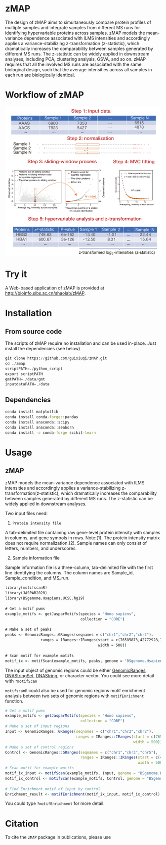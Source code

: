 # zMAP

The design of zMAP aims to simultaneously compare protein profiles of multiple samples and integrate samples from different MS runs for identifying hypervariable 
proteins across samples. zMAP models the mean-variance dependence associated with ILMS intensities and accordingly applies a variance-stabilizing z-transformation
(z-statistic), which dramatically increases the comparability between samples generated by different MS runs. The z-statistic can be widely applied in downstream 
analyses, including PCA, clustering analysis, GSVA, and so on.
zMAP requires that all the involved MS runs are associated with the same biological design, such that the average intensities across all samples in each run are biologically identical.

# Workflow of zMAP

![Workflow of zMAP](https://github.com/guixiuqi/zMAP/blob/main/imgs/zMAP_workflow.png "zMAP Workflow")

# Try it

A Web-based application of zMAP is provided at http://bioinfo.sibs.ac.cn/shaolab/zMAP. 


# Installation
## From source code
The scripts of zMAP  require no installation and can be used in-place. Just install the dependencies (see below)

```python
git clone https://github.com/guixiuqi/zMAP.git
cd ./zmap
scriptPATH=./python_script
export scriptPATH
gmtPATH=./data/gmt
inputdataPATH=./data
```
## Dependencies
```bat
conda install matplotlib
conda install conda-forge::pandas
conda install anaconda::scipy
conda install anaconda::seaborn
conda install -c conda-forge scikit-learn
```


# Usage

## zMAP
zMAP models the mean-variance dependence associated with ILMS intensities and accordingly applies a variance-stabilizing z-transformation(z-statistic), which dramatically increases the comparability between samples generated by different MS runs. The z-statistic can be widely applied in downstream analyses.

Two input files need:

1. ```bat
   Protein intensity file
   ```

A tab-delimited file containing raw gene-level protein intensity with samples in columns, and gene symbols in rows.
Note:(1). The protein intensity matrix does not require normalization.(2). Sample names can only consist of letters, numbers, and underscores.

2. Sample information file

Sample information file is a three-column, tab-delimited file with the first line identifying the columns. The column names are Sample_id, Sample_condition, and MS_run.

```bat
library(motifscanR)
library(JASPAR2020)
library(BSgenome.Hsapiens.UCSC.hg19)

# Get a motif pwms
example_motifs <- getJasparMotifs(species = "Homo sapiens",
                                  collection = "CORE")

# Make a set of peaks
peaks <- GenomicRanges::GRanges(seqnames = c("chr1","chr2","chr2"),
                ranges = IRanges::IRanges(start = c(76585873,42772928,100183786),
                                          width = 500))

# Scan motif for example motifs
motif_ix <- motifScan(example_motifs, peaks, genome = "BSgenome.Hsapiens.UCSC.hg19")
```
The input object of genomic regions could be either [GenomicRanges](https://kasperdanielhansen.github.io/genbioconductor/html/GenomicRanges_GRanges.html), [DNAStringSet](https://kasperdanielhansen.github.io/genbioconductor/html/Biostrings.html), 
[DNAString](https://kasperdanielhansen.github.io/genbioconductor/html/Biostrings.html), or character vector. You could see more detail with `?motifScan`

`motifscanR` could also be used for genomic regions motif enrichment analysis
 between two sets of genomic regions with `motifEnrichment` function. 

```r
# Get a motif pwms
example_motifs <- getJasparMotifs(species = "Homo sapiens",
                                  collection = "CORE")
# Make a set of input regions
Input <- GenomicRanges::GRanges(seqnames = c("chr1","chr2","chr2"),
                                ranges = IRanges::IRanges(start = c(76585873,42772928,100183786),
                                                          width = 500))
# Make a set of control regions
Control <- GenomicRanges::GRanges(seqnames = c("chr1","chr3","chr5"),
                                  ranges = IRanges::IRanges(start = c(453123,6524593,100184233),
                                                            width = 500))
# Scan motif for example motifs
motif_ix_input <- motifScan(example_motifs, Input, genome = "BSgenome.Hsapiens.UCSC.hg19")
motif_ix_control <- motifScan(example_motifs, Control, genome = "BSgenome.Hsapiens.UCSC.hg19")

# Find Enrichment motif of input by control
Enrichment_result <- motifEnrichment(motif_ix_input, motif_ix_control)
```
You could type `?motifEnrichment` for more detail.

# Citation

To cite the `zMAP` package in publications, please use


